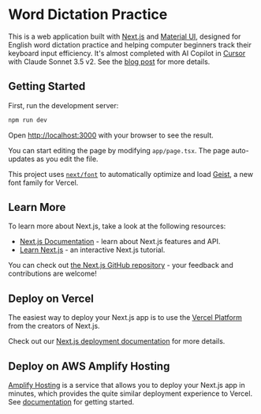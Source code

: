 # Word Dictation Practice

This is a web application built with [Next.js][nextjs] and [Material UI][mui], designed for English word dictation practice and helping computer beginners track their keyboard input efficiency. It's almost completed with AI Copilot in [Cursor][cursor] with Claude Sonnet 3.5 v2. See the [blog post][blog-post] for more details.

## Getting Started

First, run the development server:

```bash
npm run dev
```

Open [http://localhost:3000](http://localhost:3000) with your browser to see the result.

You can start editing the page by modifying `app/page.tsx`. The page auto-updates as you edit the file.

This project uses [`next/font`](https://nextjs.org/docs/app/building-your-application/optimizing/fonts) to automatically optimize and load [Geist](https://vercel.com/font), a new font family for Vercel.

## Learn More

To learn more about Next.js, take a look at the following resources:

- [Next.js Documentation](https://nextjs.org/docs) - learn about Next.js features and API.
- [Learn Next.js](https://nextjs.org/learn) - an interactive Next.js tutorial.

You can check out [the Next.js GitHub repository](https://github.com/vercel/next.js) - your feedback and contributions are welcome!

## Deploy on Vercel

The easiest way to deploy your Next.js app is to use the [Vercel Platform](https://vercel.com/new?utm_medium=default-template&filter=next.js&utm_source=create-next-app&utm_campaign=create-next-app-readme) from the creators of Next.js.

Check out our [Next.js deployment documentation](https://nextjs.org/docs/app/building-your-application/deploying) for more details.

## Deploy on AWS Amplify Hosting

[Amplify Hosting](https://aws.amazon.com/amplify/hosting/) is a service that allows you to deploy your Next.js app in minutes, which provides the quite similar deployment experience to Vercel. See [documentation](https://docs.aws.amazon.com/amplify/latest/userguide/deploy-nextjs-app.html) for getting started.

[nextjs]: https://nextjs.org/
[mui]: https://mui.com/
[cursor]: https://www.cursor.com/
[blog-post]: https://kane.mx/posts/2024/ai-copilot-for-programming/